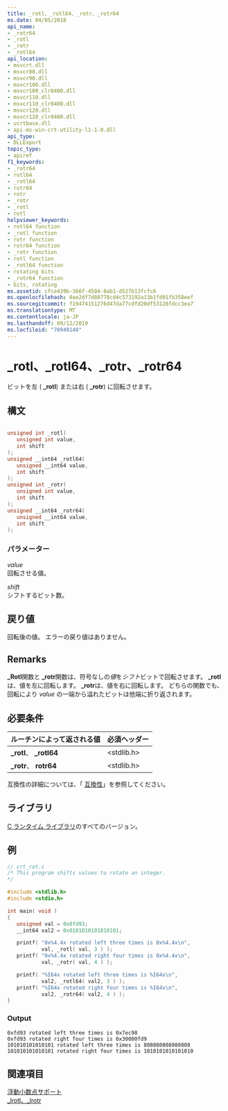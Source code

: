 ```yaml
---
title: _rotl、_rotl64、_rotr、_rotr64
ms.date: 04/05/2018
api_name:
- _rotr64
- _rotl
- _rotr
- _rotl64
api_location:
- msvcrt.dll
- msvcr80.dll
- msvcr90.dll
- msvcr100.dll
- msvcr100_clr0400.dll
- msvcr110.dll
- msvcr110_clr0400.dll
- msvcr120.dll
- msvcr120_clr0400.dll
- ucrtbase.dll
- api-ms-win-crt-utility-l1-1-0.dll
api_type:
- DLLExport
topic_type:
- apiref
f1_keywords:
- _rotr64
- rotl64
- _rotl64
- rotr64
- rotr
- _rotr
- _rotl
- rotl
helpviewer_keywords:
- rotl64 function
- _rotl function
- rotr function
- rotr64 function
- _rotr function
- rotl function
- _rotl64 function
- rotating bits
- _rotr64 function
- bits, rotating
ms.assetid: cfce439b-366f-4584-8ab1-d527b13fcfc6
ms.openlocfilehash: 0ae2df7d80778cd4c573192a13b1fd91fb358eef
ms.sourcegitcommit: f19474151276d47da77cdfd20df53128fdcc3ea7
ms.translationtype: MT
ms.contentlocale: ja-JP
ms.lasthandoff: 09/12/2019
ms.locfileid: "70949148"
---
```

# <a name="_rotl-_rotl64-_rotr-_rotr64"></a>_rotl、_rotl64、_rotr、_rotr64

ビットを左 ( **_rotl**) または右 ( **_rotr**) に回転させます。

## <a name="syntax"></a>構文

```C

unsigned int _rotl(
   unsigned int value,
   int shift
);
unsigned __int64 _rotl64(
   unsigned __int64 value,
   int shift
);
unsigned int _rotr(
   unsigned int value,
   int shift
);
unsigned __int64 _rotr64(
   unsigned __int64 value,
   int shift
);
```

### <a name="parameters"></a>パラメーター

*value*<br/>
回転させる値。

*shift*<br/>
シフトするビット数。

## <a name="return-value"></a>戻り値

回転後の値。 エラーの戻り値はありません。

## <a name="remarks"></a>Remarks

**_Rotl**関数と **_rotr**関数は、符号なしの*値*を*シフト*ビットで回転させます。 **_rotl**は、値を左に回転します。 **_rotr**は、値を右に回転します。 どちらの関数でも、回転により *value* の一端から溢れたビットは他端に折り返されます。

## <a name="requirements"></a>必要条件

|ルーチンによって返される値|必須ヘッダー|
|-------------|---------------------|
|**_rotl**、 **_rotl64**|\<stdlib.h>|
|**_rotr**、 **rotr64**|\<stdlib.h>|

互換性の詳細については、「 [互換性](../../c-runtime-library/compatibility.md)」を参照してください。

## <a name="libraries"></a>ライブラリ

[C ランタイム ライブラリ](../../c-runtime-library/crt-library-features.md)のすべてのバージョン。

## <a name="example"></a>例

```C
// crt_rot.c
/* This program shifts values to rotate an integer.
*/

#include <stdlib.h>
#include <stdio.h>

int main( void )
{
   unsigned val = 0x0fd93;
   __int64 val2 = 0x0101010101010101;

   printf( "0x%4.4x rotated left three times is 0x%4.4x\n",
           val, _rotl( val, 3 ) );
   printf( "0x%4.4x rotated right four times is 0x%4.4x\n",
           val, _rotr( val, 4 ) );

   printf( "%I64x rotated left three times is %I64x\n",
           val2, _rotl64( val2, 3 ) );
   printf( "%I64x rotated right four times is %I64x\n",
           val2, _rotr64( val2, 4 ) );
}
```

### <a name="output"></a>Output

```Output
0xfd93 rotated left three times is 0x7ec98
0xfd93 rotated right four times is 0x30000fd9
101010101010101 rotated left three times is 808080808080808
101010101010101 rotated right four times is 1010101010101010
```

## <a name="see-also"></a>関連項目

[浮動小数点サポート](../../c-runtime-library/floating-point-support.md)<br/>
[_lrotl、_lrotr](lrotl-lrotr.md)<br/>
